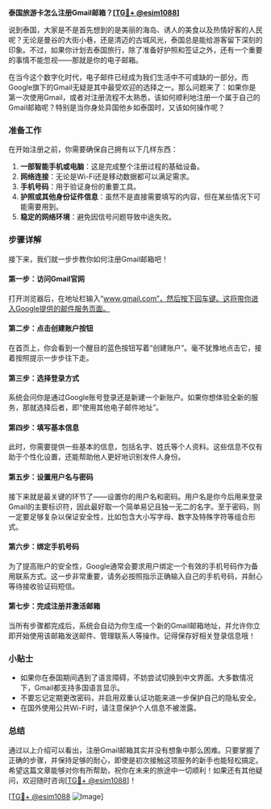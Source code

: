 **泰国旅游卡怎么注册Gmail邮箱？[[TG💪+ @esim1088](https://t.me/s/esim1088)]**

说到泰国，大家是不是首先想到的是美丽的海岛、诱人的美食以及热情好客的人民呢？无论是曼谷的大街小巷，还是清迈的古城风光，泰国总是能给游客留下深刻的印象。不过，如果你计划去泰国旅行，除了准备好护照和签证之外，还有一个重要的事情不能忽视——那就是你的电子邮箱。

在当今这个数字化时代，电子邮件已经成为我们生活中不可或缺的一部分。而Google旗下的Gmail无疑是其中最受欢迎的选择之一。那么问题来了：如果你是第一次使用Gmail，或者对注册流程不太熟悉，该如何顺利地注册一个属于自己的Gmail邮箱呢？特别是当你身处异国他乡如泰国时，又该如何操作呢？

### 准备工作

在开始注册之前，你需要确保自己拥有以下几样东西：

1. **一部智能手机或电脑**：这是完成整个注册过程的基础设备。
2. **网络连接**：无论是Wi-Fi还是移动数据都可以满足需求。
3. **手机号码**：用于验证身份的重要工具。
4. **护照或其他身份证件信息**：虽然不是直接需要填写的内容，但在某些情况下可能需要用到。
5. **稳定的网络环境**：避免因信号问题导致中途失败。

### 步骤详解

接下来，我们就一步步教你如何注册Gmail邮箱吧！

#### 第一步：访问Gmail官网
打开浏览器后，在地址栏输入“www.gmail.com”，然后按下回车键。这将带你进入Google提供的邮件服务页面。

#### 第二步：点击创建账户按钮
在首页上，你会看到一个醒目的蓝色按钮写着“创建账户”。毫不犹豫地点击它，接着按照提示一步步往下走。

#### 第三步：选择登录方式
系统会问你是通过Google账号登录还是新建一个新账户。如果你想体验全新的服务，那就选择后者，即“使用其他电子邮件地址”。

#### 第四步：填写基本信息
此时，你需要提供一些基本的信息，包括名字、姓氏等个人资料。这些信息不仅有助于个性化设置，还能帮助他人更好地识别发件人身份。

#### 第五步：设置用户名与密码
接下来就是最关键的环节了——设置你的用户名和密码。用户名是你今后用来登录Gmail的主要标识符，因此最好取一个简单易记且独一无二的名字。至于密码，则一定要足够复杂以保证安全性，比如包含大小写字母、数字及特殊字符等组合形式。

#### 第六步：绑定手机号码
为了提高账户的安全性，Google通常会要求用户绑定一个有效的手机号码作为备用联系方式。这一步非常重要，请务必按照指示正确输入自己的手机号码，并耐心等待接收验证码短信。

#### 第七步：完成注册并激活邮箱
当所有步骤都完成后，系统会自动为你生成一个新的Gmail邮箱地址，并允许你立即开始使用该邮箱发送邮件、管理联系人等操作。记得保存好相关登录信息哦！

### 小贴士

- 如果你在泰国期间遇到了语言障碍，不妨尝试切换到中文界面。大多数情况下，Gmail都支持多国语言显示。
- 不要忘记定期更改密码，并启用双重认证功能来进一步保护自己的隐私安全。
- 在国外使用公共Wi-Fi时，请注意保护个人信息不被泄露。

### 总结

通过以上介绍可以看出，注册Gmail邮箱其实并没有想象中那么困难。只要掌握了正确的步骤，并保持足够的耐心，即使是初次接触这项服务的新手也能轻松搞定。希望这篇文章能够对你有所帮助，祝你在未来的旅途中一切顺利！如果还有其他疑问，欢迎随时咨询[[TG💪+ @esim1088](https://t.me/s/esim1088)]！

[[TG💪+ @esim1088](https://t.me/s/esim1088) ![Image](https://i.postimg.cc/4NQfJmqS/Snipaste-2025-05-13-00-14-12.png)]